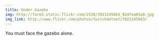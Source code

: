 ```yaml
---
title: Under Gazebo 
img: http://farm3.static.flickr.com/2538/3921245663_824fea65a0.jpg 
img_link: http://www.flickr.com/photos/twitchdotnet/3921245663/ 
---
```

You must face the gazebo alone.